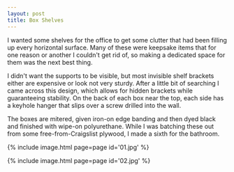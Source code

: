 ```yaml
---
layout: post
title: Box Shelves
---
```

I wanted some shelves for the office to get some clutter that had been filling
up every horizontal surface. Many of these were keepsake items that for one
reason or another I couldn't get rid of, so making a dedicated space for them
was the next best thing.

I didn't want the supports to be visible, but most invisible shelf brackets
either are expensive or look not very sturdy. After a little bit of searching
I came across this design, which allows for hidden brackets while guaranteeing
stability. On the back of each box near the top, each side has a keyhole hanger
that slips over a screw drilled into the wall.

The boxes are mitered, given iron-on edge banding and then dyed black and
finished with wipe-on polyurethane. While I was batching these out from some
free-from-Craigslist plywood, I made a sixth for the bathroom.

{% include image.html page=page id='01.jpg' %}

{% include image.html page=page id='02.jpg' %}

